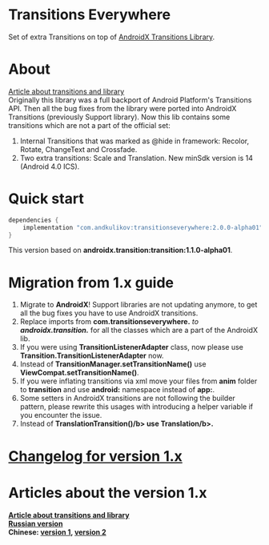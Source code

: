 Transitions Everywhere
============
Set of extra Transitions on top of [AndroidX Transitions Library][1].

About
============
[Article about transitions and library][2]<br>
Originally this library was a full backport of Android Platform's Transitions API.
Then all the bug fixes from the library were ported into AndroidX Transitions (previously Support library).
Now this lib contains some transitions which are not a part of the official set:
1) Internal Transitions that was marked as @hide in framework: Recolor, Rotate, ChangeText and Crossfade.
2) Two extra transitions: Scale and Translation.
New minSdk version is 14 (Android 4.0 ICS).

Quick start
============
```groovy
dependencies {
    implementation "com.andkulikov:transitionseverywhere:2.0.0-alpha01"
}
```
This version based on <b>androidx.transition:transition:1.1.0-alpha01</b>.

Migration from 1.x guide
============
1) Migrate to <b>AndroidX</b>! Support libraries are not updating anymore, to get all the bug fixes you have to use AndroidX transitions.
2) Replace imports from <b>com.transitionseverywhere.*</b> to <b>androidx.transition.*</b> for all the classes which are a part of the AndroidX lib.
3) If you were using <b>TransitionListenerAdapter</b> class, now please use <b>Transition.TransitionListenerAdapter</b> now.
4) Instead of <b>TransitionManager.setTransitionName()</b> use <b>ViewCompat.setTransitionName()</b>.
5) If you were inflating transitions via xml move your files from <b>anim</b> folder to <b>transition</b> and use <b>android:</b> namespace instead of <b>app:</b>.
6) Some setters in AndroidX transitions are not following the builder pattern, please rewrite this usages with introducing a helper variable if you encounter the issue.
7) Instead of <b>TranslationTransition()/b> use <b>Translation/b>.

[Changelog for version 1.x][4]
============

Articles about the version 1.x
============
[Article about transitions and library][2]<br>
[Russian version][3]<br>
Chinese: [version 1][5], [version 2][6]<br>

[1]: https://developer.android.com/reference/androidx/transition/package-summary
[2]: https://medium.com/@andkulikov/animate-all-the-things-transitions-in-android-914af5477d50
[3]: http://habrahabr.ru/post/243363/
[4]: https://github.com/andkulikov/Transitions-Everywhere/blob/master/library(1.x)/CHANGELOG.md
[5]: https://yanlu.me/animate-all-the-things-transitions-in-android/
[6]: http://www.jianshu.com/p/98f2ec280945
[7]: https://medium.com/@andkulikov/support-library-for-transitions-overview-and-comparison-c41be713cf8c
